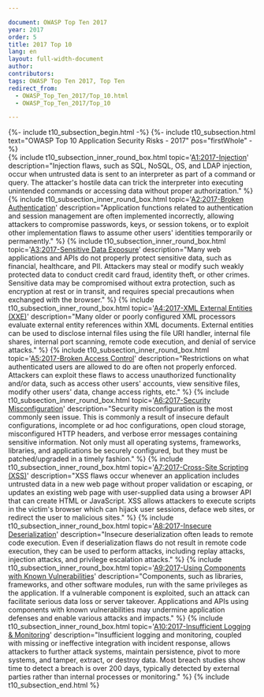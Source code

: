 ```yaml
---

document: OWASP Top Ten 2017
year: 2017
order: 5
title: 2017 Top 10
lang: en
layout: full-width-document
author:
contributors:
tags: OWASP Top Ten 2017, Top Ten
redirect_from:
  - OWASP_Top_Ten_2017/Top_10.html
  - OWASP_Top_Ten_2017/Top_10

---
```


{%- include t10_subsection_begin.html -%}
{%- include t10_subsection.html text="OWASP Top 10 Application Security Risks - 2017" pos="firstWhole" -%}
<br>
{% include t10_subsection_inner_round_box.html
   topic='[A1:2017-Injection](A1_2017-Injection)'
   description="Injection flaws, such as SQL, NoSQL, OS, and LDAP injection, occur when untrusted data is sent to an interpreter as part of a command or query. The attacker's hostile data can trick the interpreter into executing unintended commands or accessing data without proper authorization."
%}
{% include t10_subsection_inner_round_box.html
   topic='[A2:2017-Broken Authentication](A2_2017-Broken_Authentication)'
   description="Application functions related to authentication and session management are often implemented incorrectly, allowing attackers to compromise passwords, keys, or session tokens, or to exploit other implementation flaws to assume other users' identities temporarily or permanently."
%}
{% include t10_subsection_inner_round_box.html
   topic='[A3:2017-Sensitive Data Exposure](A3_2017-Sensitive_Data_Exposure)'
   description="Many web applications and APIs do not properly protect sensitive data, such as financial, healthcare, and PII. Attackers may steal or modify such weakly protected data to conduct credit card fraud, identity theft, or other crimes. Sensitive data may be compromised without extra protection, such as encryption at rest or in transit, and requires special precautions when exchanged with the browser."
%}
{% include t10_subsection_inner_round_box.html
   topic='[A4:2017-XML External Entities (XXE)](A4_2017-XML_External_Entities_(XXE))'
   description="Many older or poorly configured XML processors evaluate external entity references within XML documents. External entities can be used to disclose internal files using the file URI handler, internal file shares, internal port scanning, remote code execution, and denial of service attacks."
%}
{% include t10_subsection_inner_round_box.html
   topic='[A5:2017-Broken Access Control](A5_2017-Broken_Access_Control)'
   description="Restrictions on what authenticated users are allowed to do are often not properly enforced. Attackers can exploit these flaws to access unauthorized functionality and/or data, such as access other users' accounts, view sensitive files, modify other users' data, change access rights, etc."
%}
{% include t10_subsection_inner_round_box.html
   topic='[A6:2017-Security Misconfiguration](A6_2017-Security_Misconfiguration)'
   description="Security misconfiguration is the most commonly seen issue. This is commonly a result of insecure default configurations, incomplete or ad hoc configurations, open cloud storage, misconfigured HTTP headers, and verbose error messages containing sensitive information. Not only must all operating systems, frameworks, libraries, and applications be securely configured, but they must be patched/upgraded in a timely fashion."
%}
{% include t10_subsection_inner_round_box.html
   topic='[A7:2017-Cross-Site Scripting (XSS)](A7_2017-Cross-Site_Scripting_(XSS))'
   description="XSS flaws occur whenever an application includes untrusted data in a new web page without proper validation or escaping, or updates an existing web page with user-supplied data using a browser API that can create HTML or JavaScript. XSS allows attackers to execute scripts in the victim's browser which can hijack user sessions, deface web sites, or redirect the user to malicious sites."
%}
{% include t10_subsection_inner_round_box.html
   topic='[A8:2017-Insecure Deserialization](A8_2017-Insecure_Deserialization)'
   description="Insecure deserialization often leads to remote code execution. Even if deserialization flaws do not result in remote code execution, they can be used to perform attacks, including replay attacks, injection attacks, and privilege escalation attacks."
%}
{% include t10_subsection_inner_round_box.html
   topic='[A9:2017-Using Components with Known Vulnerabilities](A9_2017-Using_Components_with_Known_Vulnerabilities)'
   description="Components, such as libraries, frameworks, and other software modules, run with the same privileges as the application. If a vulnerable component is exploited, such an attack can facilitate serious data loss or server takeover. Applications and APIs using components with known vulnerabilities may undermine application defenses and enable various attacks and impacts."
%}
{% include t10_subsection_inner_round_box.html
   topic='[A10:2017-Insufficient Logging &amp; Monitoring](A10_2017-Insufficient_Logging%2526Monitoring)'
   description="Insufficient logging and monitoring, coupled with missing or ineffective integration with incident response, allows attackers to further attack systems, maintain persistence, pivot to more systems, and tamper, extract, or destroy data. Most breach studies show time to detect a breach is over 200 days, typically detected by external parties rather than internal processes or monitoring."
%}
{% include t10_subsection_end.html %}